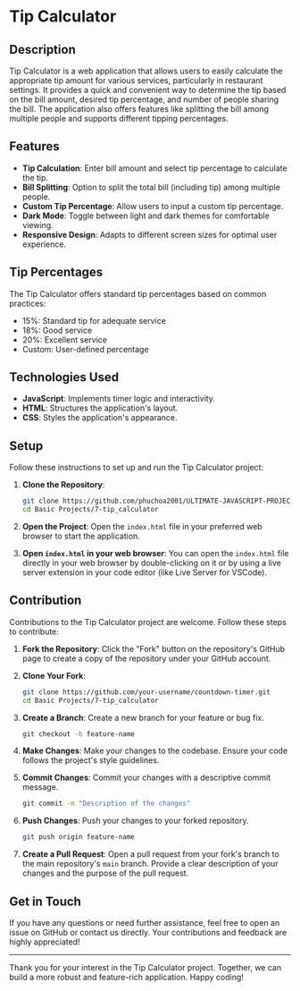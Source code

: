 # Tip Calculator

## Description

Tip Calculator is a web application that allows users to easily calculate the appropriate tip amount for various services, particularly in restaurant settings. It provides a quick and convenient way to determine the tip based on the bill amount, desired tip percentage, and number of people sharing the bill. The application also offers features like splitting the bill among multiple people and supports different tipping percentages.

## Features

- **Tip Calculation**: Enter bill amount and select tip percentage to calculate the tip.
- **Bill Splitting**: Option to split the total bill (including tip) among multiple people.
- **Custom Tip Percentage**: Allow users to input a custom tip percentage.
- **Dark Mode**: Toggle between light and dark themes for comfortable viewing.
- **Responsive Design**: Adapts to different screen sizes for optimal user experience.

## Tip Percentages

The Tip Calculator offers standard tip percentages based on common practices:

- 15%: Standard tip for adequate service
- 18%: Good service
- 20%: Excellent service
- Custom: User-defined percentage

## Technologies Used

- **JavaScript**: Implements timer logic and interactivity.
- **HTML**: Structures the application's layout.
- **CSS**: Styles the application's appearance.

## Setup

Follow these instructions to set up and run the Tip Calculator project:

1. **Clone the Repository**:
   ```bash
   git clone https://github.com/phuchoa2001/ULTIMATE-JAVASCRIPT-PROJECT.git
   cd Basic Projects/7-tip_calculator
   ```

2. **Open the Project**:
   Open the `index.html` file in your preferred web browser to start the application.

3. **Open `index.html` in your web browser**:
   You can open the `index.html` file directly in your web browser by double-clicking on it or by using a live server extension in your code editor (like Live Server for VSCode).

## Contribution

Contributions to the Tip Calculator project are welcome. Follow these steps to contribute:

1. **Fork the Repository**:
   Click the "Fork" button on the repository's GitHub page to create a copy of the repository under your GitHub account.

2. **Clone Your Fork**:
   ```bash
   git clone https://github.com/your-username/countdown-timer.git
   cd Basic Projects/7-tip_calculator
   ```

3. **Create a Branch**:
   Create a new branch for your feature or bug fix.
   ```bash
   git checkout -b feature-name
   ```

4. **Make Changes**:
   Make your changes to the codebase. Ensure your code follows the project's style guidelines.

5. **Commit Changes**:
   Commit your changes with a descriptive commit message.
   ```bash
   git commit -m "Description of the changes"
   ```

6. **Push Changes**:
   Push your changes to your forked repository.
   ```bash
   git push origin feature-name
   ```

7. **Create a Pull Request**:
   Open a pull request from your fork's branch to the main repository's `main` branch. Provide a clear description of your changes and the purpose of the pull request.

## Get in Touch

If you have any questions or need further assistance, feel free to open an issue on GitHub or contact us directly. Your contributions and feedback are highly appreciated!

---

Thank you for your interest in the Tip Calculator project. Together, we can build a more robust and feature-rich application. Happy coding!